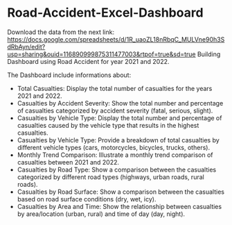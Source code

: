 # Road-Accident-Excel-Dashboard

Download the data from the next link: https://docs.google.com/spreadsheets/d/1R_uaoZL18nRbqC_MULVne90h3SdRbAyn/edit?usp=sharing&ouid=116890999875311477003&rtpof=true&sd=true
Building Dashboard using Road Accident for year 2021 and 2022.

The Dashboard include informations about:  
* Total Casualties: Display the total number of casualties for the years 2021 and 2022.
* Casualties by Accident Severity: Show the total number and percentage of casualties categorized by accident severity (fatal, serious, slight).
* Casualties by Vehicle Type: Display the total number and percentage of casualties caused by the vehicle type that results in the highest casualties.
* Casualties by Vehicle Type: Provide a breakdown of total casualties by different vehicle types (cars, motorcycles, bicycles, trucks, others).
* Monthly Trend Comparison: Illustrate a monthly trend comparison of casualties between 2021 and 2022.
* Casualties by Road Type: Show a comparison between the casualties categorized by different road types (highways, urban roads, rural roads).
* Casualties by Road Surface: Show a comparison between the casualties based on road surface conditions (dry, wet, icy).
* Casualties by Area and Time: Show the relationship between casualties by area/location (urban, rural) and time of day (day, night).

